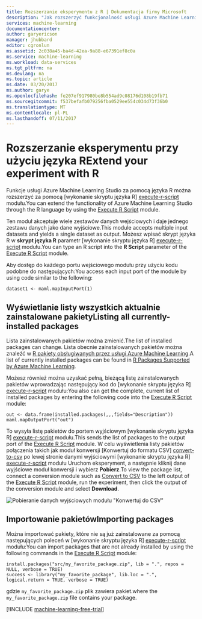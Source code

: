 ```yaml
---
title: Rozszerzanie eksperymentu z R | Dokumentacja firmy Microsoft
description: "Jak rozszerzyć funkcjonalność usługi Azure Machine Learning Studio za pomocą języka R przy użyciu modułu wykonania skryptu języka R."
services: machine-learning
documentationcenter: 
author: garyericson
manager: jhubbard
editor: cgronlun
ms.assetid: 2c038a45-ba4d-42ea-9a88-e67391ef8c0a
ms.service: machine-learning
ms.workload: data-services
ms.tgt_pltfrm: na
ms.devlang: na
ms.topic: article
ms.date: 03/20/2017
ms.author: garye
ms.openlocfilehash: fe207ef917980be8b554ad9c08176d108b19fb71
ms.sourcegitcommit: f537befafb079256fba0529ee554c034d73f36b0
ms.translationtype: MT
ms.contentlocale: pl-PL
ms.lasthandoff: 07/11/2017
---
```

# <a name="extend-your-experiment-with-r"></a><span data-ttu-id="03de3-103">Rozszerzanie eksperymentu przy użyciu języka R</span><span class="sxs-lookup"><span data-stu-id="03de3-103">Extend your experiment with R</span></span>
<span data-ttu-id="03de3-104">Funkcje usługi Azure Machine Learning Studio za pomocą języka R można rozszerzyć za pomocą [wykonanie skryptu języka R] [ execute-r-script] modułu.</span><span class="sxs-lookup"><span data-stu-id="03de3-104">You can extend the functionality of Azure Machine Learning Studio through the R language by using the [Execute R Script][execute-r-script] module.</span></span>

<span data-ttu-id="03de3-105">Ten moduł akceptuje wiele zestawów danych wejściowych i daje jednego zestawu danych jako dane wyjściowe.</span><span class="sxs-lookup"><span data-stu-id="03de3-105">This module accepts multiple input datasets and yields a single dataset as output.</span></span> <span data-ttu-id="03de3-106">Możesz wpisać skrypt języka R w **skrypt języka R** parametr [wykonanie skryptu języka R] [ execute-r-script] modułu.</span><span class="sxs-lookup"><span data-stu-id="03de3-106">You can type an R script into the **R Script** parameter of the [Execute R Script][execute-r-script] module.</span></span>

<span data-ttu-id="03de3-107">Aby dostęp do każdego portu wejściowego modułu przy użyciu kodu podobne do następujących:</span><span class="sxs-lookup"><span data-stu-id="03de3-107">You access each input port of the module by using code similar to the following:</span></span>

    dataset1 <- maml.mapInputPort(1)

## <a name="listing-all-currently-installed-packages"></a><span data-ttu-id="03de3-108">Wyświetlanie listy wszystkich aktualnie zainstalowane pakiety</span><span class="sxs-lookup"><span data-stu-id="03de3-108">Listing all currently-installed packages</span></span>
<span data-ttu-id="03de3-109">Lista zainstalowanych pakietów można zmienić.</span><span class="sxs-lookup"><span data-stu-id="03de3-109">The list of installed packages can change.</span></span> <span data-ttu-id="03de3-110">Lista obecnie zainstalowanych pakietów można znaleźć w [R pakiety obsługiwanych przez usługi Azure Machine Learning](https://msdn.microsoft.com/library/azure/mt741980.aspx).</span><span class="sxs-lookup"><span data-stu-id="03de3-110">A list of currently installed packages can be found in [R Packages Supported by Azure Machine Learning](https://msdn.microsoft.com/library/azure/mt741980.aspx).</span></span>

<span data-ttu-id="03de3-111">Możesz również można uzyskać pełną, bieżącą listę zainstalowanych pakietów wprowadzając następujący kod do [wykonanie skryptu języka R] [ execute-r-script] modułu:</span><span class="sxs-lookup"><span data-stu-id="03de3-111">You also can get the complete, current list of installed packages by entering the following code into the [Execute R Script][execute-r-script] module:</span></span>

    out <- data.frame(installed.packages(,,,fields="Description"))
    maml.mapOutputPort("out")

<span data-ttu-id="03de3-112">To wysyła listę pakietów do portem wyjściowym [wykonanie skryptu języka R] [ execute-r-script] modułu.</span><span class="sxs-lookup"><span data-stu-id="03de3-112">This sends the list of packages to the output port of the [Execute R Script][execute-r-script] module.</span></span>
<span data-ttu-id="03de3-113">W celu wyświetlenia listy pakietów połączenia takich jak moduł konwersji [Konwertuj do formatu CSV] [ convert-to-csv] po lewej stronie danymi wyjściowymi [wykonanie skryptu języka R] [ execute-r-script] modułu Uruchom eksperyment, a następnie kliknij dane wyjściowe moduł konwersji i wybierz **Pobierz**.</span><span class="sxs-lookup"><span data-stu-id="03de3-113">To view the package list, connect a conversion module such as [Convert to CSV][convert-to-csv] to the left output of the [Execute R Script][execute-r-script] module, run the experiment, then click the output of the conversion module and select **Download**.</span></span> 

![Pobieranie danych wyjściowych modułu "Konwertuj do CSV"](./media/machine-learning-extend-your-experiment-with-r/download-package-list.png)


<!--
For convenience, here is the [current full list with version numbers in Excel format](http://az754797.vo.msecnd.net/docs/RPackages.xlsx).
-->

## <a name="importing-packages"></a><span data-ttu-id="03de3-115">Importowanie pakietów</span><span class="sxs-lookup"><span data-stu-id="03de3-115">Importing packages</span></span>
<span data-ttu-id="03de3-116">Można importować pakiety, które nie są już zainstalowane za pomocą następujących poleceń w [wykonanie skryptu języka R] [ execute-r-script] modułu:</span><span class="sxs-lookup"><span data-stu-id="03de3-116">You can import packages that are not already installed by using the following commands in the [Execute R Script][execute-r-script] module:</span></span>

    install.packages("src/my_favorite_package.zip", lib = ".", repos = NULL, verbose = TRUE)
    success <- library("my_favorite_package", lib.loc = ".", logical.return = TRUE, verbose = TRUE)

<span data-ttu-id="03de3-117">gdzie `my_favorite_package.zip` plik zawiera pakiet.</span><span class="sxs-lookup"><span data-stu-id="03de3-117">where the `my_favorite_package.zip` file contains your package.</span></span>

[!INCLUDE [machine-learning-free-trial](../../includes/machine-learning-free-trial.md)]


<!-- Module References -->
[execute-r-script]: https://msdn.microsoft.com/library/azure/30806023-392b-42e0-94d6-6b775a6e0fd5/
[convert-to-csv]: https://msdn.microsoft.com/library/azure/faa6ba63-383c-4086-ba58-7abf26b85814/

